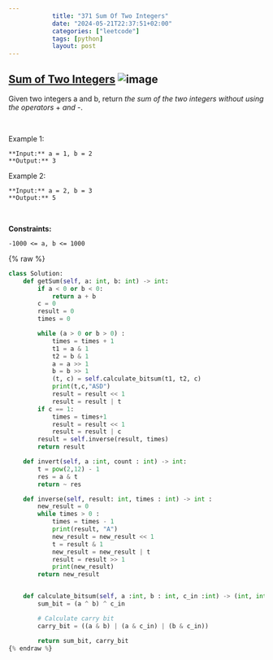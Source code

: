 ```yaml
---
            title: "371 Sum Of Two Integers"
            date: "2024-05-21T22:37:51+02:00"
            categories: ["leetcode"]
            tags: [python]
            layout: post
---
```

            
## [Sum of Two Integers](https://leetcode.com/problems/sum-of-two-integers) ![image](https://img.shields.io/badge/Difficulty-Medium-orange)

Given two integers a and b, return *the sum of the two integers without using the operators* + *and* -.

 

Example 1:

```
**Input:** a = 1, b = 2
**Output:** 3

```

Example 2:

```
**Input:** a = 2, b = 3
**Output:** 5

```

 

**Constraints:**

	-1000 <= a, b <= 1000

{% raw %}
```python
class Solution:
    def getSum(self, a: int, b: int) -> int:
        if a < 0 or b < 0:
            return a + b
        c = 0
        result = 0
        times = 0

        while (a > 0 or b > 0) :
            times = times + 1
            t1 = a & 1
            t2 = b & 1
            a = a >> 1
            b = b >> 1
            (t, c) = self.calculate_bitsum(t1, t2, c)
            print(t,c,"ASD")
            result = result << 1
            result = result | t
        if c == 1:
            times = times+1
            result = result << 1
            result = result | c
        result = self.inverse(result, times)
        return result

    def invert(self, a :int, count : int) -> int:
        t = pow(2,12) - 1
        res = a & t
        return ~ res

    def inverse(self, result: int, times : int) -> int :
        new_result = 0
        while times > 0 :
            times = times - 1
            print(result, "A")
            new_result = new_result << 1
            t = result & 1
            new_result = new_result | t
            result = result >> 1
            print(new_result)
        return new_result


    def calculate_bitsum(self, a :int, b : int, c_in :int) -> (int, int):
        sum_bit = (a ^ b) ^ c_in

        # Calculate carry bit
        carry_bit = ((a & b) | (a & c_in) | (b & c_in))

        return sum_bit, carry_bit
{% endraw %}
